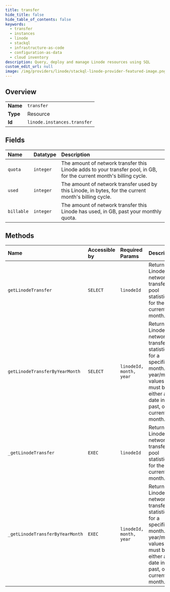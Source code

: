 ```yaml
---
title: transfer
hide_title: false
hide_table_of_contents: false
keywords:
  - transfer
  - instances
  - linode    
  - stackql
  - infrastructure-as-code
  - configuration-as-data
  - cloud inventory
description: Query, deploy and manage Linode resources using SQL
custom_edit_url: null
image: /img/providers/linode/stackql-linode-provider-featured-image.png
---
```

  
    

## Overview
<table><tbody>
<tr><td><b>Name</b></td><td><code>transfer</code></td></tr>
<tr><td><b>Type</b></td><td>Resource</td></tr>
<tr><td><b>Id</b></td><td><code>linode.instances.transfer</code></td></tr>
</tbody></table>

## Fields
| Name | Datatype | Description |
|:-----|:---------|:------------|
| `quota` | `integer` | The amount of network transfer this Linode adds to your transfer pool, in GB, for the current month's billing cycle.<br /> |
| `used` | `integer` | The amount of network transfer used by this Linode, in bytes, for the current month's billing cycle.<br /> |
| `billable` | `integer` | The amount of network transfer this Linode has used, in GB, past your monthly quota.<br /> |
## Methods
| Name | Accessible by | Required Params | Description |
|:-----|:--------------|:----------------|:------------|
| `getLinodeTransfer` | `SELECT` | `linodeId` | Returns a Linode's network transfer pool statistics for the current month.<br /> |
| `getLinodeTransferByYearMonth` | `SELECT` | `linodeId, month, year` | Returns a Linode's network transfer statistics for a specific month. The year/month values must be either a date in the past, or the current month.<br /> |
| `_getLinodeTransfer` | `EXEC` | `linodeId` | Returns a Linode's network transfer pool statistics for the current month.<br /> |
| `_getLinodeTransferByYearMonth` | `EXEC` | `linodeId, month, year` | Returns a Linode's network transfer statistics for a specific month. The year/month values must be either a date in the past, or the current month.<br /> |
